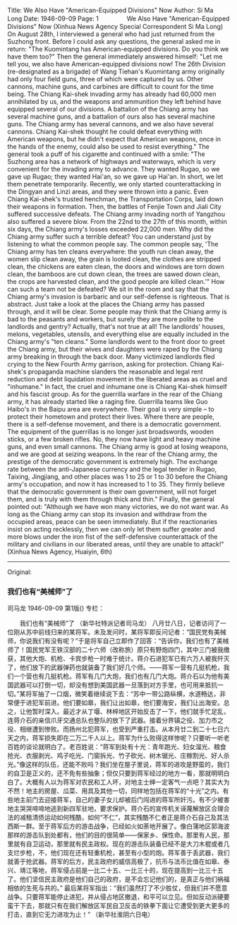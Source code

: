 Title: We Also Have "American-Equipped Divisions" Now
Author: Si Ma Long
Date: 1946-09-09
Page: 1
　　
　　We Also Have "American-Equipped Divisions" Now
    (Xinhua News Agency Special Correspondent Si Ma Long)
    On August 28th, I interviewed a general who had just returned from the Suzhong front. Before I could ask any questions, the general asked me in return: "The Kuomintang has American-equipped divisions. Do you think we have them too?" Then the general immediately answered himself: "Let me tell you, we also have American-equipped divisions now! The 26th Division (re-designated as a brigade) of Wang Tiehan's Kuomintang army originally had only four field guns, three of which were captured by us. Other cannons, machine guns, and carbines are difficult to count for the time being. The Chiang Kai-shek invading army has already had 60,000 men annihilated by us, and the weapons and ammunition they left behind have equipped several of our divisions. A battalion of the Chiang army has several machine guns, and a battalion of ours also has several machine guns. The Chiang army has several cannons, and we also have several cannons. Chiang Kai-shek thought he could defeat everything with American weapons, but he didn't expect that American weapons, once in the hands of the enemy, could also be used to resist everything." The general took a puff of his cigarette and continued with a smile: "The Suzhong area has a network of highways and waterways, which is very convenient for the invading army to advance. They wanted Rugao, so we gave up Rugao; they wanted Hai'an, so we gave up Hai'an. In short, we let them penetrate temporarily. Recently, we only started counterattacking in the Dingyan and Linzi areas, and they were thrown into a panic. Even Chiang Kai-shek's trusted henchman, the Transportation Corps, laid down their weapons in formation. Then, the battles of Fenjie Town and Jiali City suffered successive defeats. The Chiang army invading north of Yangzhou also suffered a severe blow. From the 22nd to the 27th of this month, within six days, the Chiang army's losses exceeded 22,000 men. Why did the Chiang army suffer such a terrible defeat? You can understand just by listening to what the common people say. The common people say, 'The Chiang army has ten cleans everywhere: the youth run clean away, the women slip clean away, the grain is looted clean, the clothes are stripped clean, the chickens are eaten clean, the doors and windows are torn down clean, the bamboos are cut down clean, the trees are sawed down clean, the crops are harvested clean, and the good people are killed clean.'" How can such a team not be defeated? We sit in the room and say that the Chiang army's invasion is barbaric and our self-defense is righteous. That is abstract. Just take a look at the places the Chiang army has passed through, and it will be clear. Some people may think that the Chiang army is bad to the peasants and workers, but surely they are more polite to the landlords and gentry? Actually, that's not true at all! The landlords' houses, melons, vegetables, utensils, and everything else are equally included in the Chiang army's "ten cleans." Some landlords went to the front door to greet the Chiang army, but their wives and daughters were raped by the Chiang army breaking in through the back door. Many victimized landlords fled crying to the New Fourth Army garrison, asking for protection. Chiang Kai-shek's propaganda machine slanders the reasonable and legal rent reduction and debt liquidation movement in the liberated areas as cruel and "inhumane." In fact, the cruel and inhumane one is Chiang Kai-shek himself and his fascist group. As for the guerrilla warfare in the rear of the Chiang army, it has already started like a raging fire. Guerrilla teams like Guo Haibo's in the Baipu area are everywhere. Their goal is very simple – to protect their hometown and protect their lives. Where there are people, there is a self-defense movement, and there is a democratic government. The equipment of the guerrillas is no longer just broadswords, wooden sticks, or a few broken rifles. No, they now have light and heavy machine guns, and even small cannons. The Chiang army is good at losing weapons, and we are good at seizing weapons. In the rear of the Chiang army, the prestige of the democratic government is extremely high. The exchange rate between the anti-Japanese currency and the legal tender in Rugao, Taixing, Jingjiang, and other places was 1 to 25 or 1 to 30 before the Chiang army's occupation, and now it has increased to 1 to 35. They firmly believe that the democratic government is their own government, will not forget them, and is truly with them through thick and thin."
    Finally, the general pointed out: "Although we have won many victories, we do not want war. As long as the Chiang army can stop its invasion and withdraw from the occupied areas, peace can be seen immediately. But if the reactionaries insist on acting recklessly, then we can only let them suffer greater and more blows under the iron fist of the self-defensive counterattack of the military and civilians in our liberated areas, until they are unable to attack!"
                                           (Xinhua News Agency, Huaiyin, 6th)



<hr /> 

Original: 


### 我们也有“美械师”了
司马龙
1946-09-09
第1版()
专栏：

　　我们也有“美械师”了
    （新华社特派记者司马龙）
    八月廿八日，记者访问了一位刚从苏中前线归来的某将军。未及发问时，某将军即反问记者：“国民党有美械师，你说我们有没有呢？”于是将军自己立即作了回答：“告诉你，我们也有了美械师了！国民党军王铁汉部的二十六师（改称旅）原只有野炮四门，其中三门被我缴获，其他大炮、机枪、卡宾步枪一时难于统计。蒋介石进犯军已有六万人被我歼灭了，他们放下的武器弹药也就装备了我们好几个师。——蒋军一营有几挺机枪，我们一个营也有几挺机枪。蒋军有几门大炮，我们也有几门大炮。蒋介石以为他有美国武器可以打倒一切，却没有想到美国武器一旦落到对方手里，也可用来抵抗一切。”某将军抽了一口烟，微笑着继续说下去：“苏中一带公路纵横，水道畅达，非常便于进犯军前进。他们要如皋，我们让出如皋，他们要海安，我们让出海安。总之，让他暂时深入。最近才从丁堰、林梓地区开始反击了一下，他们就手忙足乱，连蒋介石的亲信爪牙交通总队也整队的放下了武器。接着分界镇之役、加力市之役、相继遭到惨败。而扬州北犯蒋军，也受到严重打击。从本月廿二到二十七日六天之内，蒋军损失即在二万二千人以上。蒋军为什么败得这样惨呢？只要听一听老百姓的谈论就明白了。老百姓说：“蒋军到处有十光：青年跑光、妇女溜光、粮食抢光、衣服剥光、鸡子吃光、门窗拆光、竹子砍光、树木锯光、庄稼割光、好人杀光。”像这样的队伍，还能不败吗？我们坐在屋子里说，蒋军的进攻是野蛮的，我们的自卫是正义的，还不免有些抽象；但仅只要到蒋军经过的地方一看，那就明明白白了。大概有人以为蒋军对农民和工人坏，对地主士绅一定客气一点吧？其实大为不然！地主的房屋、瓜菜、用具及其他一切，同样地包括在蒋军的“十光”之内。有些地主前门去迎接蒋军，自己的妻子女儿却被后门闯进的蒋军所奸污。有不少被害地主哭哭啼啼地逃到新四军驻地，要求保护。蒋介石的宣传机关诬蔑解放区合理合法的减租清债运动如何残酷，如何“不仁”，其实残酷不仁者正是蒋介石自己及其法西斯一群。至于蒋军后方的游击战争，已经如火如荼地开展了。像白蒲地区郭海波那样的游击队到处都有，他们的目的很简单——保家乡、保性命。那里有人民，那里就有自卫运动，那里就有民主政权。现在的游击队装备已经不是大刀木棍或者几支烂步枪，不，他们现在还有轻重机枪，甚至有小型的炮。蒋军善于丢武器，我们就善于抢武器。蒋军的后方，民主政府的威信高极了，抗币与法币比值在如皋、泰兴、靖江等地，蒋军侵占前是一比二十五、一比三十的，现在提高到一比三十五了。他们坚信民主政府是他们自己的政府，是不会忘记他们的，是真正与他们祸福相依的生死与共的。”
    最后某将军指出：“我们虽然打了不少胜仗，但我们并不愿意战争。只要蒋军能停止进犯，并从侵占地区撤退，和平可以立见。但如反动派硬要蛮干下去，那就只有在我们解放区军民自卫反击的铁拳下面让它遭受到更大更多的打击，直到它无力进攻为止！”
                                           （新华社淮阴六日电）
